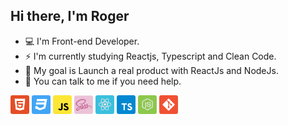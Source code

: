 ## Hi there, I'm Roger

- :computer: I'm Front-end Developer.
- :zap: I'm currently studying Reactjs, Typescript and Clean Code.
- :rocket: My goal is Launch a real product with ReactJs and NodeJs.
- 💬 You can talk to me if you need help.

<p align="left">
  <img src="assets/html5.svg" width="30" height="30"/>
  <img src="assets/css3.svg" width="30" height="30"/>
  <img src="assets/javascript.svg" width="30" height="30"/>
  <img src="assets/sass.png" width="30" height="30"/>
  <img src="assets/reactjs.svg" width="30" height="30"/>
  <img src="assets/typescript.svg" width="30" height="30"/>
  <img src="assets/node.svg" width="30" height="30"/>
  <img src="assets/git.svg" width="30" height="30"/>
</p>

